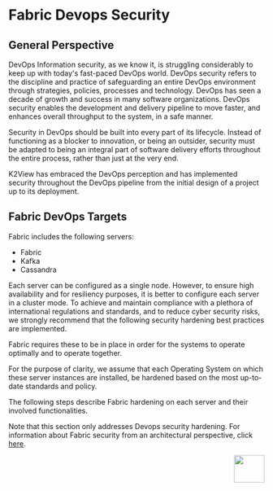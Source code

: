 # **Fabric Devops Security**

## General Perspective 

DevOps Information security, as we know it, is struggling considerably to keep up with today's fast-paced DevOps world. DevOps security refers to the discipline and practice of safeguarding an entire DevOps environment through strategies, policies, processes and technology. 
DevOps has seen a decade of growth and success in many software organizations. DevOps security enables the development and delivery pipeline to move faster, and enhances overall throughput to the system, in a safe manner. 

Security in DevOps should be built into every part of its lifecycle. Instead of functioning as a blocker to innovation, or being an outsider, security must be adapted to being an integral part of software delivery efforts throughout the entire process, rather than just at the very end.

K2View has embraced the DevOps perception and has implemented security throughout the DevOps pipeline from the initial design of a project up to its deployment.

## Fabric DevOps Targets 

Fabric includes the following servers: 

- Fabric
- Kafka
- Cassandra

Each server can be configured as a single node. However, to ensure high availability and for resiliency purposes, it is better to configure each server in a cluster mode.
To achieve and maintain compliance with a plethora of international regulations and standards, and to reduce cyber security risks, we strongly recommend that the following security hardening best practices are implemented. 

Fabric requires these to be in place in order for the systems to operate optimally and to operate together.

For the purpose of clarity, we assume that each Operating System on which these server instances are installed, be hardened based on the most up-to-date standards and policy. 

The following steps describe Fabric hardening on each server and their involved functionalities.

Note that this section only addresses Devops security hardening. For information about Fabric security from an architectural perspective, click [here](/articles/26_fabric_security/01_fabric_security_overview.md).



[<img align="right" width="60" height="54" src="/articles/images/Next.png">](/articles/99_fabric_infras/devops/02_fabric_environments.md) 

